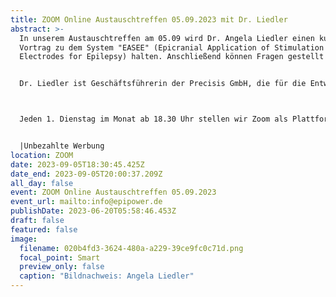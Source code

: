 ```yaml
---
title: ZOOM Online Austauschtreffen 05.09.2023 mit Dr. Liedler
abstract: >-
  In unserem Austauschtreffen am 05.09 wird Dr. Angela Liedler einen kurzen
  Vortrag zu dem System "EASEE" (Epicranial Application of Stimulation
  Electrodes for Epilepsy) halten. Anschließend können Fragen gestellt werden.


  Dr. Liedler ist Geschäftsführerin der Precisis GmbH, die für die Entwicklung von EASEE zuständig ist.



  Jeden 1. Dienstag im Monat ab 18.30 Uhr stellen wir Zoom als Plattform zum gemeinsamen Austausch zur Verfügung. Epilepsiebetroffene aller Altersgruppen sind dazu eingeladen. In der Regel gibt es einen Impulsvortrag zu einem zu ausgewählten Thema der Epilepsie, bspw. über neue Möglichkeiten der Behandlung oder Fortschritte in der Diagnostik. Im Anschluss wechseln die Teilnehmer in themenspezifische Breakoutsessions, um über alle verschiedenen Themen rund um Epilepsie, aber auch Privates zu diskutieren. Wir haben eine sehr lockere Atmosphäre und jeder kann kommen und gehen, wie und wann er Lust hat. Um mitzumachen ist allerdings zuvor eine Anmeldung per E-Mail notwendig.


  |Unbezahlte Werbung
location: ZOOM
date: 2023-09-05T18:30:45.425Z
date_end: 2023-09-05T20:00:37.209Z
all_day: false
event: ZOOM Online Austauschtreffen 05.09.2023
event_url: mailto:info@epipower.de
publishDate: 2023-06-20T05:58:46.453Z
draft: false
featured: false
image:
  filename: 020b4fd3-3624-480a-a229-39ce9fc0c71d.png
  focal_point: Smart
  preview_only: false
  caption: "Bildnachweis: Angela Liedler"
---
```

